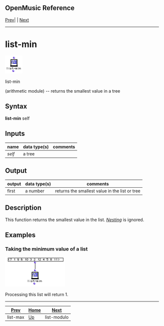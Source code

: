 OpenMusic Reference  
---  
[Prev](list-max)| | [Next](list-modulo)  
  
* * *

# list-min

![](figures/functions/arithmetic/list-min.png)

  
  
list-min  
  
(arithmetic module) \-- returns the smallest value in a tree  

## Syntax

   **list-min**  self  

## Inputs

name| data type(s)| comments  
---|---|---  
  _self_ |  a tree|  
  
## Output

output| data type(s)| comments  
---|---|---  
first| a number| returns the smallest value in the list or tree  
  
## Description

This function returns the smallest value in the list.
[_Nesting_](glossary#NESTING) is ignored.

## Examples

### Taking the minimum value of a list

![](figures/functions/arithmetic/list-minEX1.png)

Processing this list will return 1.

* * *

[Prev](list-max)| [Home](index)| [Next](list-modulo)  
---|---|---  
list-max| [Up](funcref.main)| list-modulo

